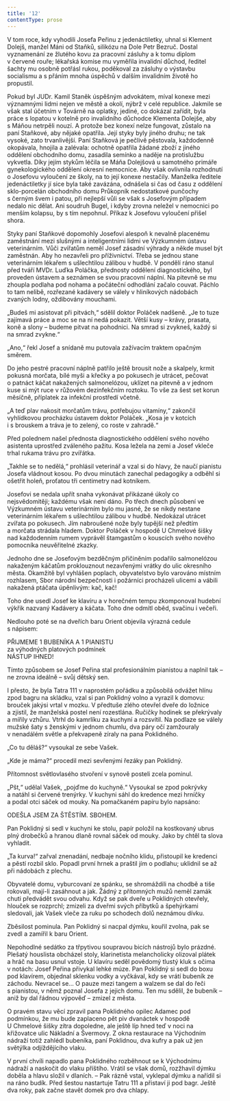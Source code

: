 ```yaml
---
title: '12'
contentType: prose
---
```


<section>

V tom roce, kdy vyhodili Josefa Peřinu z jedenáctiletky, uhnal si Klement Dolejš, manžel Máni od Staňků, silikózu na Dole Petr Bezruč. Dostal vyznamenání ze žlutého kovu za pracovní zásluhy a k tomu diplom v červené rouře; lékařská komise mu vyměřila invalidní důchod, ředitel šachty mu osobně potřásl rukou, poděkoval za zásluhy o výstavbu socialismu a s přáním mnoha úspěchů v dalším invalidním životě ho propustil.

Pokud byl JUDr. Kamil Staněk úspěšným advokátem, míval konexe mezi významnými lidmi nejen ve městě a okolí, nýbrž v celé republice. Jakmile se však stal účetním v Továrně na oplatky, jediné, co dokázal zařídit, byla práce s lopatou v kotelně pro invalidního důchodce Klementa Dolejše, aby s Máňou netrpěli nouzí. A protože bez konexí nelze fungovat, zůstalo na paní Staňkové, aby nějaké opatřila. Její styky byly jiného druhu; ne tak vysoké, zato trvanlivější. Paní Staňková je pečlivě pěstovala, každodenně okopávala, hnojila a zalévala: ochotně opatřila žádané zboží z jiného oddělení obchodního domu, zasadila semínko a naděje na protislužbu vykvetla. Díky jejím stykům léčila se Máňa Dolejšová u samotného primáře gynekologického oddělení okresní nemocnice. Aby však ovlivnila rozhodnutí o Josefovu vyloučení ze školy, na to její konexe nestačily. Manželka ředitele jedenáctiletky jí sice byla také zavázána, odnášela si čas od času z oddělení sklo-porcelán obchodního domu Průkopník nedostatkové punčochy s černým švem i patou, při nejlepší vůli se však s Josefovým případem nedalo nic dělat. Ani soudruh Bugel, i kdyby zrovna neležel v nemocnici po menším kolapsu, by s tím nepohnul. Příkaz k Josefovu vyloučení přišel shora.

Styky paní Staňkové dopomohly Josefovi alespoň k nevalně placenému zaměstnání mezi slušnými a inteligentními lidmi ve Výzkumném ústavu veterinárním. Vůči zvířatům neměl Josef zásadní výhrady a někde musel být zaměstnán. Aby ho nezavřeli pro příživnictví. Třeba se jednou stane veterinárním lékařem s ušlechtilou zálibou v hudbě. V pondělí ráno stanul před tváří MVDr. Luďka Poláčka, přednosty oddělení diagnostického, byl proveden ústavem a seznámen se svou pracovní náplní. Na pitevně se mu zhoupla podlaha pod nohama a počáteční odhodlání začalo couvat. Páchlo to tam nelibě, rozřezané kadávery se válely v hliníkových nádobách zvaných lodny, oždibovány mouchami.

„Budeš mi asistovat při pitvách,“ sdělil doktor Poláček nadšeně. „Je to tuze zajímavá práce a moc se na ní nedá pokazit. Větší kusy – krávy, prasata, koně a slony – budeme pitvat na pohodnici. Na smrad si zvykneš, každý si na smrad zvykne.“

„Ano,“ řekl Josef a snídaně mu putovala zažívacím traktem opačným směrem.

Do jeho pestré pracovní náplně patřilo ještě brousit nože a skal­pely, krmit pokusná morčata, bílé myši a křečky a po pokusech je utrácet, pečovat o patnáct káčat nakažených salmonelózou, uklízet na pitevně a v jednom kuse si mýt ruce v růžovém dezinfekčním roztoku. To vše za šest set korun měsíčně, příplatek za infekční prostředí včetně.

„A teď plav nakosit morčatům trávu, potřebujou vitamíny,“ zakončil vyhlídkovou procházku ústavem doktor Poláček. „Kosa je v kotcích i s brouskem a tráva je to zelený, co roste v zahradě.“

Před polednem našel přednosta diagnostického oddělení svého nového asistenta uprostřed zváleného pažitu. Kosa ležela na zemi a Josef vkleče trhal rukama trávu pro zvířátka.

„Takhle se to nedělá,“ prohlásil veterinář a vzal si do hlavy, že naučí pianistu Josefa vládnout kosou. Po dvou minutách zanechal pedagogiky a odběhl si ošetřit holeň, proťatou tři centimetry nad kotníkem.

Josefovi se nedala upřít snaha vykonávat přikázané úkoly co nejsvědomitěji; každému však není dáno. Po třech dnech působení ve Výzkumném ústavu veterinárním bylo mu jasné, že se nikdy nestane veterinárním lékařem s ušlechtilou zálibou v hudbě. Nedokázal utrácet zvířata po pokusech. Jím nabroušené nože byly tupější než předtím a morčata strádala hladem. Doktor Poláček v hospodě U Chmelové šišky nad každodenním rumem vyprávěl štamgastům o kouscích svého nového pomocníka neuvěřitelné zkazky.

Jednoho dne se Josefovým bezděčným přičiněním podařilo salmonelózou nakaženým káčatům proklouznout nezavřenými vrátky do ulic okresního města. Okamžitě byl vyhlášen poplach, obyvatelstvo bylo varováno místním rozhlasem, Sbor národní bezpečnosti i požárníci procházeli ulicemi a vábili nakažená ptáčata úpěnlivým: kač, kač!

Toho dne usedl Josef ke klavíru a v horečném tempu zkomponoval hudební výkřik nazvaný Kadávery a káčata. Toho dne odmítl oběd, svačinu i večeři.

Nedlouho poté se na dveřích baru Orient objevila výrazná cedule s nápisem:

</section>

<section>

<div class="centered">

<div class="verse">

PŘIJMEME 1 BUBENÍKA A 1 PIANISTU  
za výhodných platových podmínek  
NÁSTUP IHNED!

</div>

</div>

</section>

<section>

Tímto způsobem se Josef Peřina stal profesionálním pianistou a naplnil tak – ne zrovna ideálně – svůj dětský sen.

</section>

<section>

I přesto, že byla Tatra 111 v naprostém pořádku a způsobilá odvážet hlínu zpod bagru na skládku, vzal si pan Poklidný volno a vyrazil k domovu: brouček jakýsi vrtal v mozku. V předtuše zlého otevřel dveře do ložnice a zjistil, že manželská postel není rozestlána. Ručičky hodinek se překrývaly a mířily vzhůru. Vtrhl do kamrlíku za kuchyní a rozsvítil. Na podlaze se válely mužské šaty s ženskými v jednom chumlu, dva páry očí zamžouraly v nenadálém světle a překvapeně zíraly na pana Poklidného.

„Co tu děláš?“ vysoukal ze sebe Vašek.

„Kde je máma?“ procedil mezi sevřenými řezáky pan Poklidný.

Přítomnost světlovlasého stvoření v synově posteli zcela pominul.

„Pšt,“ udělal Vašek, „pojďme do kuchyně.“ Vysoukal se zpod pokrývky a natáhl si červené trenýrky. V kuchyni sáhl do kredence mezi hrníčky a podal otci sáček od mouky. Na pomačkaném papíru bylo napsáno:

</section>

<section>

<div class="centered">

<div class="verse">

ODEŠLA JSEM ZA ŠTĚSTÍM. SBOHEM.

</div>

</div>

</section>

<section>

Pan Poklidný si sedl v kuchyni ke stolu, papír položil na kostkovaný ubrus plný drobečků a hranou dlaně rovnal sáček od mouky. Jako by chtěl ta slova vyhladit.

„Ta kurva!“ zařval znenadání, nedbaje nočního klidu, přistoupil ke kredenci a pěstí rozbil sklo. Popadl první hrnek a praštil jím o podlahu; uklidnil se až při nádobách z plechu.

Obyvatelé domu, vyburcovaní ze spánku, se shromáždili na chodbě a tiše rokovali, mají-li zasáhnout a jak. Žádný z přítomných mužů neměl zamák chuti předvádět svou odvahu. Když se pak dveře u Poklidných otevřely, hlouček se rozprchl; zmizeli za dveřmi svých příbytků a špehýrkami sledovali, jak Vašek vleče za ruku po schodech dolů neznámou dívku.

Zběsilost pominula. Pan Poklidný si nacpal dýmku, kouřil zvolna, pak se zvedl a zamířil k baru Orient.

Nepohodlné sedátko za třpytivou soupravou bicích nástrojů bylo prázdné. Plešatý houslista obcházel stoly, klarinetista melancholicky olizoval plátek a hráč na basu usnul vstoje. U klavíru seděl povědomý tlustý kluk s očima v notách: Josef Peřina přivykal lehké múze. Pan Poklidný si sedl do boxu pod klavírem, objednal sklenku vodky a vyčkával, kdy se vrátí bubeník ze záchodu. Nevracel se… O pauze mezi tangem a walzem se dal do řeči s pianistou, v němž poznal Josefa z jejich domu. Ten mu sdělil, že bubeník – aniž by dal řádnou výpověď – zmizel z města.

O pravém stavu věcí zpravil pana Poklidného opilec Adamec pod podmínkou, že mu bude zaplaceno pět piv dvanáctek v hospodě U Chmelové šišky zítra dopoledne, ale ještě líp hned teď v noci na křižovatce ulic Nákladní a Švermovy. Z okna restaurace na Východním nádraží totiž zahlédl bubeníka, paní Poklidnou, dva kufry a pak už jen světýlka odjíždějícího vlaku.

V první chvíli napadlo pana Poklidného rozběhnout se k Východnímu nádraží a naskočit do vlaku příštího. Vrátil se však domů, rozžhavil dýmku doběla a hlavu složil v dlaních. – Pak rázně vstal, vyklepal dýmku a nařídil si na ráno budík. Před šestou nastartuje Tatru 111 a přistaví ji pod bagr. Ještě dva roky, pak začne stavět domek pro dva chlapy.

</section>
